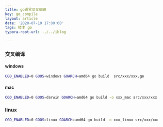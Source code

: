 ```yaml
---
title: go语言交叉编译
key: go_compile
layout: article
date: '2020-07-10 17:00:00'
tags: 技术 go
typora-root-url: ../../iblog

---
```


### 交叉编译

#### windows

```bash
CGO_ENABLED=0 GOOS=windows GOARCH=amd64 go build  src/xxx/xxx.go
```

#### mac

```bash
CGO_ENABLED=0 GOOS=darwin GOARCH=amd64 go build -o xxx_mac src/xxx/xxx.go
```

### linux

```bash
CGO_ENABLED=0 GOOS=linux GOARCH=amd64 go build -o xxx_linux src/xxx/xxx.go
```

